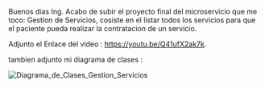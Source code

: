Buenos dias Ing.
Acabo de subir el proyecto final del microservicio que me toco: Gestion de Servicios, cosiste en el listar todos los servicios para que el paciente
pueda realizar la contratacion de un servicio.

Adjunto el Enlace del video : https://youtu.be/Q41ufX2ak7k.

tambien adjunto mi diagrama de clases :





![Diagrama_de_Clases_Gestion_Servicios](https://github.com/user-attachments/assets/7993c859-aa66-4c74-9bf7-6a654cdfa44e)
